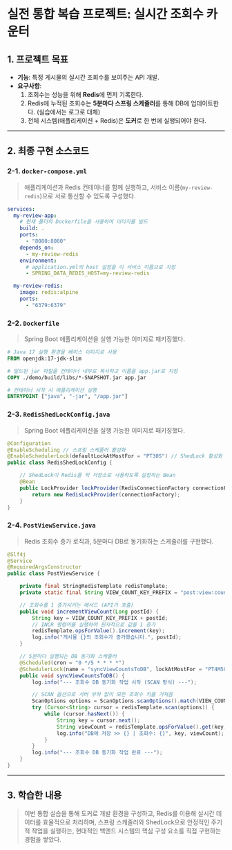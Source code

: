 # 실전 통합 복습 프로젝트: 실시간 조회수 카운터

## 1. 프로젝트 목표
- **기능**: 특정 게시물의 실시간 조회수를 보여주는 API 개발.
- **요구사항**:
    1. 조회수는 성능을 위해 **Redis**에 먼저 기록한다.
    2. Redis에 누적된 조회수는 **5분마다 스프링 스케줄러**를 통해 DB에 업데이트한다. (실습에서는 로그로 대체)
    3. 전체 시스템(애플리케이션 + Redis)은 **도커**로 한 번에 실행되어야 한다.

---
## 2. 최종 구현 소스코드

### 2-1. `docker-compose.yml`
> 애플리케이션과 Redis 컨테이너를 함께 실행하고, 서비스 이름(`my-review-redis`)으로 서로 통신할 수 있도록 구성했다.

```yaml
services:
  my-review-app:
    # 현재 폴더의 Dockerfile을 사용하여 이미지를 빌드
    build: .
    ports:
      - "8080:8080"
    depends_on:
      - my-review-redis
    environment:
      # application.yml의 host 설정을 이 서비스 이름으로 지정
      - SPRING_DATA_REDIS_HOST=my-review-redis

  my-review-redis:
    image: redis:alpine
    ports:
      - "6379:6379"
```

### 2-2. `Dockerfile`
> Spring Boot 애플리케이션을 실행 가능한 이미지로 패키징했다.

```dockerfile
# Java 17 실행 환경을 베이스 이미지로 사용
FROM openjdk:17-jdk-slim

# 빌드된 jar 파일을 컨테이너 내부로 복사하고 이름을 app.jar로 지정
COPY ./demo/build/libs/*-SNAPSHOT.jar app.jar

# 컨테이너 시작 시 애플리케이션 실행
ENTRYPOINT ["java", "-jar", "/app.jar"]
```

### 2-3. `RedisShedLockConfig.java`
> Spring Boot 애플리케이션을 실행 가능한 이미지로 패키징했다.

```java
@Configuration
@EnableScheduling // 스프링 스케줄러 활성화
@EnableSchedulerLock(defaultLockAtMostFor = "PT30S") // ShedLock 활성화
public class RedisShedLockConfig {

    // ShedLock이 Redis를 락 저장소로 사용하도록 설정하는 Bean
    @Bean
    public LockProvider lockProvider(RedisConnectionFactory connectionFactory) {
        return new RedisLockProvider(connectionFactory);
    }
}
```

### 2-4. `PostViewService.java`
> Redis 조회수 증가 로직과, 5분마다 DB로 동기화하는 스케줄러를 구현했다.

```java
@Slf4j
@Service
@RequiredArgsConstructor
public class PostViewService {

    private final StringRedisTemplate redisTemplate;
    private static final String VIEW_COUNT_KEY_PREFIX = "post:view:count:";

    // 조회수를 1 증가시키는 메서드 (API가 호출)
    public void incrementViewCount(Long postId) {
        String key = VIEW_COUNT_KEY_PREFIX + postId;
        // INCR 명령어를 실행하여 원자적으로 값을 1 증가
        redisTemplate.opsForValue().increment(key);
        log.info("게시물 {}의 조회수가 증가했습니다.", postId);
    }

    // 5분마다 실행되는 DB 동기화 스케줄러
    @Scheduled(cron = "0 */5 * * * *")
    @SchedulerLock(name = "syncViewCountsToDB", lockAtMostFor = "PT4M50S", lockAtLeastFor = "PT1M")
    public void syncViewCountsToDB() {
        log.info("--- 조회수 DB 동기화 작업 시작 (SCAN 방식) ---");

        // SCAN 옵션으로 서버 부하 없이 모든 조회수 키를 가져옴
        ScanOptions options = ScanOptions.scanOptions().match(VIEW_COUNT_KEY_PREFIX + "*").build();
        try (Cursor<String> cursor = redisTemplate.scan(options)) {
            while (cursor.hasNext()) {
                String key = cursor.next();
                String viewCount = redisTemplate.opsForValue().get(key);
                log.info("DB에 저장 >> {} | 조회수: {}", key, viewCount);
            }
        }
        log.info("--- 조회수 DB 동기화 작업 완료 ---");
    }
}
```
---
## 3. 학습한 내용
> 이번 통합 실습을 통해 도커로 개발 환경을 구성하고, Redis를 이용해 실시간 데이터를 효율적으로 처리하며, 스프링 스케줄러와 ShedLock으로 안정적인 주기적 작업을 실행하는, 현대적인 백엔드 시스템의 핵심 구성 요소를 직접 구현하는 경험을 쌓았다.